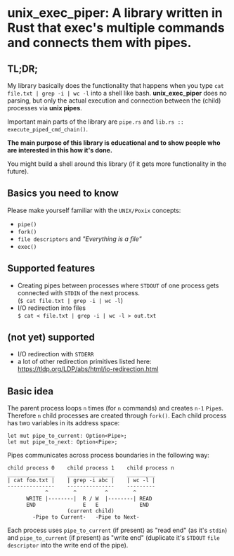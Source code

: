 # unix_exec_piper: A library written in Rust that exec's multiple commands and connects them with pipes.

## TL;DR;
My library basically does the functionality that happens when you type `cat file.txt | grep -i | wc -l` 
into a shell like bash. **unix_exec_piper** does no parsing, but only the actual execution and connection
between the (child) processes via **unix pipes**.

Important main parts of the library are `pipe.rs` and `lib.rs :: execute_piped_cmd_chain()`.

**The main purpose of this library is educational and to show people who are interested in this how it's done.**

You might build a shell around this library (if it gets more functionality in the future).

## Basics you need to know
Please make yourself familiar with the `UNIX/Poxix` concepts:
- `pipe()`
- `fork()`
- `file descriptors` and *"Everything is a file"*
- `exec()`

## Supported features
- Creating pipes between processes where `STDOUT` of one process gets connected with 
`STDIN` of the next process. \
  (`$ cat file.txt | grep -i | wc -l`) 
- I/O redirection into files \
  `$ cat < file.txt | grep -i | wc -l > out.txt`

## (not yet) supported
- I/O redirection with `STDERR`
- a lot of other redirection primitives listed here: https://tldp.org/LDP/abs/html/io-redirection.html

## Basic idea
The parent process loops `n` times (for `n` commands) and creates `n-1` `Pipe`s. Therefore `n` child processes
are created through `fork()`. Each child process has two variables in its address space:

    let mut pipe_to_current: Option<Pipe>;
    let mut pipe_to_next: Option<Pipe>;

Pipes communicates across process boundaries in the following way:

    child process 0    child process 1    child process n
    _______________    _______________    _________
    | cat foo.txt |    | grep -i abc |    | wc -l |
    ---------------    ---------------    ---------
                ^        ^         ^        ^
          WRITE |--------|  R / W  |--------| READ
          END               E   E             END
                       (current child)
            -Pipe to Current-   -Pipe to Next-
            
Each process uses `pipe_to_current` (if present) as "read end" (as it's `stdin`) and
`pipe_to_current` (if present) as "write end" 
(duplicate it's `STDOUT` `file descriptor` into the write end of the pipe).
